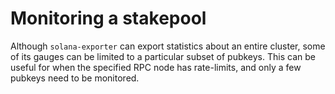# Monitoring a stakepool

Although `solana-exporter` can export statistics about an entire cluster, some of its gauges can be limited to a
particular subset of pubkeys. This can be useful for when the specified RPC node has rate-limits, and only a few pubkeys
need to be monitored.